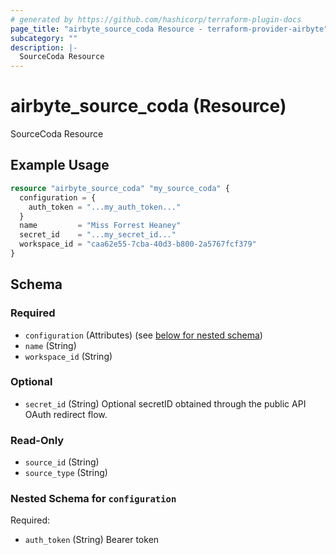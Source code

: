 ```yaml
---
# generated by https://github.com/hashicorp/terraform-plugin-docs
page_title: "airbyte_source_coda Resource - terraform-provider-airbyte"
subcategory: ""
description: |-
  SourceCoda Resource
---
```


# airbyte_source_coda (Resource)

SourceCoda Resource

## Example Usage

```terraform
resource "airbyte_source_coda" "my_source_coda" {
  configuration = {
    auth_token = "...my_auth_token..."
  }
  name         = "Miss Forrest Heaney"
  secret_id    = "...my_secret_id..."
  workspace_id = "caa62e55-7cba-40d3-b800-2a5767fcf379"
}
```

<!-- schema generated by tfplugindocs -->
## Schema

### Required

- `configuration` (Attributes) (see [below for nested schema](#nestedatt--configuration))
- `name` (String)
- `workspace_id` (String)

### Optional

- `secret_id` (String) Optional secretID obtained through the public API OAuth redirect flow.

### Read-Only

- `source_id` (String)
- `source_type` (String)

<a id="nestedatt--configuration"></a>
### Nested Schema for `configuration`

Required:

- `auth_token` (String) Bearer token


